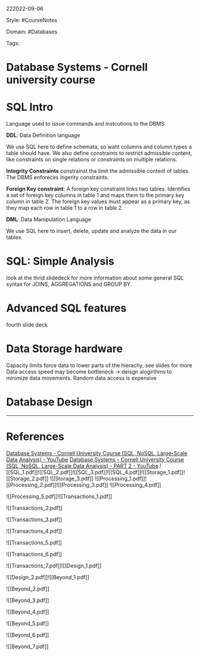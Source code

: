 222022-09-06

Style: #CourseNotes 

Domain: #Databases

Tags:

# Database Systems - Cornell university course

# SQL Intro

Language used to issue commands and instcutions to the DBMS. 

**DDL**: Data Definition language

We use SQL here to define schemata, so waht columns and column types a table should have.
We also define constraints to restrict admissible content, like constraints on single relations or constraints on multiple relations.

**Integrity Constraints** constrainst tha limit the admissible content of tables. The DBMS enforeces ingerity constraints.

**Foreign Key constraint**: A foreign key constraint links two tables. Identifies a set of foreign key columns in table 1 and maps them to the primary key column in table 2. The foreign key values must appear as a primary key, as they map each row in table 1 to a row in table 2.

**DML**: Data Manipulation Language

We use SQL here to insert, delete, update and analyze the data in our tables.

# SQL: Simple Analysis

look at the thrid slidedeck for more information about some general SQL syntax for JOINS, AGGREGATIONS and GROUP BY.

# Advanced SQL features
fourth slide deck


# Data Storage hardware

Capacity limits force data to lower parts of the hierachy, see slides for more
Data access speed may become bottleneck -> deisgn alogirthms to minimize data movements.
Random data access is expensive

# Database Design




___
# References
[Database Systems - Cornell University Course (SQL, NoSQL, Large-Scale Data Analysis) - YouTube](https://www.youtube.com/watch?v=4cWkVbC2bNE&list=PLyUybGJ3e9oPqaKRxvmQx_WspljeE5_Ho&index=4)
[Database Systems - Cornell University Course (SQL, NoSQL, Large-Scale Data Analysis) - PART 2 - YouTube](https://www.youtube.com/watch?v=lxEdaElkQhQ)
![[SQL_1.pdf]]![[SQL_2.pdf]]![[SQL_3.pdf]]![[SQL_4.pdf]]![[Storage_1.pdf]]![[Storage_2.pdf]]
![[Storage_3.pdf]]
![[Processing_1.pdf]]![[Processing_2.pdf]]![[Processing_3.pdf]]
![[Processing_4.pdf]]

![[Processing_5.pdf]]![[Transactions_1.pdf]]

![[Transactions_2.pdf]]

![[Transactions_3.pdf]]

![[Transactions_4.pdf]]

![[Transactions_5.pdf]]

![[Transactions_6.pdf]]

![[Transactions_7.pdf]]![[Design_1.pdf]]

![[Design_2.pdf]]![[Beyond_1.pdf]]

![[Beyond_2.pdf]]

![[Beyond_3.pdf]]

![[Beyond_4.pdf]]

![[Beyond_5.pdf]]

![[Beyond_6.pdf]]

![[Beyond_7.pdf]]